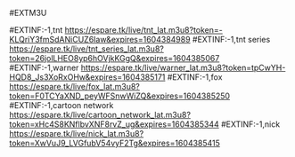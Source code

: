 #EXTM3U

#EXTINF:-1,tnt
https://espare.tk/live/tnt_lat.m3u8?token=-KLQriY3fmSdANiCUZ6Iaw&expires=1604384989
#EXTINF:-1,tnt series
https://espare.tk/live/tnt_series_lat.m3u8?token=26jolLHEO8yp6hOVjkKGgQ&expires=1604385067
#EXTINF:-1,warner
https://espare.tk/live/warner_lat.m3u8?token=tpCwYH-HQD8_Js3XoRxOHw&expires=1604385171
#EXTINF:-1,fox
https://espare.tk/live/fox_lat.m3u8?token=F0TCYaXND_peyWFSnwWiZQ&expires=1604385250
#EXTINF:-1,cartoon network
https://espare.tk/live/cartoon_network_lat.m3u8?token=xHc4S8KNflbvXNF8rvZ_ug&expires=1604385344
#EXTINF:-1,nick
https://espare.tk/live/nick_lat.m3u8?token=XwVuJ9_LVGfubV54vyF2Tg&expires=1604385415
